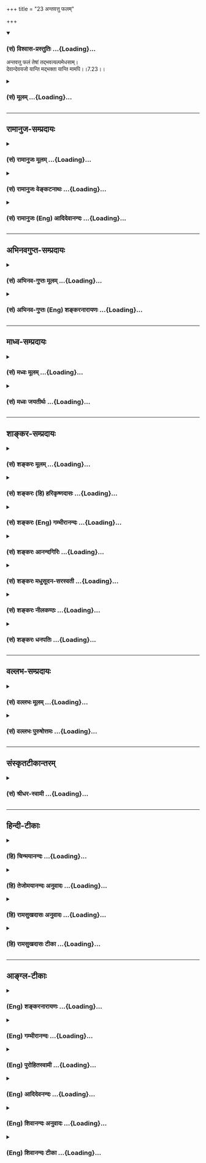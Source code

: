 +++
title = "23 अन्तवत्तु फलम्"

+++
<div class="js_include" newlevelforh1="3" title="(सं) विश्वास-प्रस्तुतिः" unfilled url="/purANam_vaiShNavam/mahAbhAratam/06-bhIShma-parva/03-bhagavad-gItA-parva/saMskRtam/vishvAsa-prastutiH/07_jnAna-vijnAna-yogaH/23_antavattu_phalam.md">
<details open><summary><h3>(सं) विश्वास-प्रस्तुतिः ...{Loading}...</h3></summary>

अन्तवत्तु फलं तेषां तद्भवत्यल्पमेधसाम्।  
देवान्देवयजो यान्ति मद्भक्ता यान्ति मामपि।।7.23।।
</details>
</div>
<div class="js_include collapsed" newlevelforh1="3" title="(सं) मूलम्" unfilled url="/purANam_vaiShNavam/mahAbhAratam/06-bhIShma-parva/03-bhagavad-gItA-parva/saMskRtam/mUlam/07_jnAna-vijnAna-yogaH/23_antavattu_phalam.md">
<details><summary><h3>(सं) मूलम् ...{Loading}...</h3></summary>

अन्तवत्तु फलं तेषां तद्भवत्यल्पमेधसाम्।  
देवान्देवयजो यान्ति मद्भक्ता यान्ति मामपि।।7.23।।
</details>
</div>


_________________
## रामानुज-सम्प्रदायः
<div class="js_include collapsed" newlevelforh1="3" title="(सं) रामानुजः मूलम्" unfilled url="/purANam_vaiShNavam/mahAbhAratam/06-bhIShma-parva/03-bhagavad-gItA-parva/saMskRtam/rAmAnujaH/mUlam/07_jnAna-vijnAna-yogaH/23_antavattu_phalam.md">
<details><summary><h3>(सं) रामानुजः मूलम् ...{Loading}...</h3></summary>

।।7.23।।**तेषाम् अल्पमेधसाम्** अल्पबुद्धीनाम् इन्द्रादिमात्रयाजिनां
तदाराधन**फलं** स्वल्पम् **अन्तवत्** च **भवति।** कुतः **देवान् देवयजो
यान्ति** यत इन्द्रादीन् **देवान्** तद्याजिनो **यान्ति।** इन्द्रादयो हि
परिच्छिन्नभोगाः परिमितकालवर्तिनश्च। ततः तत्सायुज्यं प्राप्ताः तैः सह
प्रच्यवन्ते।  
  
**मद्भक्ता** अपि तेषाम् एव कर्मणां मदाराधनरूपतां ज्ञात्वा
परिच्छिन्नफलसङ्गं त्यक्त्वा मत्प्रीणनैकप्रयोजनाः **माम्** एव
प्राप्नुवन्ति न च पुनर्निवर्तन्तेमामुपेत्य तु कौन्तेय पुनर्जन्म न
विद्यते (गीता 8।16) इति वक्ष्यते। इतरे तु सर्वसमाश्रयणीयत्वाय मम
मनुष्यादिषु अवतारम् अपि अकिञ्चित्करं कुर्वन्ति इत्याह

</details>
</div>
<div class="js_include collapsed" newlevelforh1="3" title="(सं) रामानुजः वेङ्कटनाथः" unfilled url="/purANam_vaiShNavam/mahAbhAratam/06-bhIShma-parva/03-bhagavad-gItA-parva/saMskRtam/rAmAnujaH/venkaTanAthaH/07_jnAna-vijnAna-yogaH/23_antavattu_phalam.md">
<details><summary><h3>(सं) रामानुजः वेङ्कटनाथः ...{Loading}...</h3></summary>

  
  
।।7.23।। यदि भवत्प्रसादात्तेषामपि फलसिद्धिस्तर्हि तत्र को विशेषो
भवदुपासकेभ्यः इत्यत्रोत्तरम् अन्तवत्तु इत्यादि। पूर्वार्धे
सम्भवत्येकवाक्यत्वे वाक्यभेदभ्रमनिरासायतेषामल्पमेधसामिति सामानाधिकरण्यं
दर्शितम्। तेषामिति फलाल्पत्वहेतुपरामर्शं इत्याहइन्द्रादिमात्रयाजिनामिति।
तत्र हेतुरल्पबुद्धित्वम्। अल्पेष्विन्द्रादिषु तदधीनफलेषु च मेधा
बुद्धिर्येषां तेऽल्पमेधसः। अल्पगोचरत्वादल्पा मेधा येषामिति वा।
अल्पमेधस्त्वादेव तत्फलस्याप्यल्पत्वं सिद्धमिति कृत्वाअल्पमन्तवच्च
भवतीत्युक्तम्। देवान् देवयजः इत्यत्र देवशब्दो
गोबलीवर्दन्यायान्मच्छब्दोक्तभगवद्व्यतिरिक्तदेवपरः। अथवा
मनुष्यादिसहपठितकर्मवश्यदेवजातिविशेषपर इत्यभिप्रायेणइन्द्रादीन्
देवांस्तद्याजिन इत्युक्तम्। कथमिन्द्रादिप्राप्तिः
फलस्याल्पास्थिरत्वहेतुः इत्यत्राह इन्द्रादयोऽपि हीति। अस्तु
तेषामल्पभोगत्वमस्थिरत्वं च ततः किं तदुपासकस्य
भगवत्प्रसादाधीनफललाभस्येत्यत्राहतत इति। केवलेन्द्रादियाजिनां
तत्तदभिलषितं तत्सायुज्यादिकमेव हि भगवान् प्रयच्छति सायुज्यं च
समानभोगत्वमेव तत इन्द्रादिभोगस्य परिमितस्वरूपत्वात्परिमितकालवर्तित्वाच्च
तत्समानस्तदुपासकभोगोऽपि तथाविध एव भवेदिति भावः। माम् इति
निर्दिष्टभगवत्स्वरूपस्य निरतिशयानन्दमयत्वात्तत्साधर्म्यमागतस्यापि
निरतिशयभोगत्वं सिद्धम्। सूत्रं चभोगमात्रसाम्यलिङ्गाच्च ब्र.सू.4।4।21
इति। तन्नित्यत्वाच्च तदुपासकभोगस्यापि नित्यत्वं दर्शयतिन च
पुनर्निवर्तन्त इति। अत्राभिप्रेतं वक्ष्यमाणवचनेन विशदयतिमामुपेत्येति।
अत्रापि सूत्रम् अनावृत्तिः शब्दादनावृत्तिः शब्दात् ब्र.सू.4।4।22
इति। मद्भक्ता यान्ति मामपि इत्यत्र भगवति फलान्तरार्थिनामपि मोक्षे विश्रमो
नारायणार्यैरुक्तः तथा देवतान्तरभक्तानां अपेक्षितार्थलाभ एव फलम्
भगवद्भक्तानां तु न तावन्मात्रं फलम् किन्तु स्वभावप्राप्तादनभिसंहितादपि
पापपरिक्षयात् सत्त्वाधिक्योन्मीलनेन शुद्धेषु धर्मेषु श्रद्धोत्पत्त्या
शनैश्शनैर्ज्ञानवैराग्यादिलाभद्वारेण पूर्वोक्तभक्तिविशेषलाभाच्चिरतरेणापि
कालेन भगवत्प्राप्तिर्भविष्यतीति नित्यफलत्वमित्यभिप्रायः इति। इदं
चशाण्डिल्यसंहितायामपि भागवतापचारसङ्ग्रहे प्रोक्तं भगवन्तं समुद्दिश्य
तदेकशरणा नराः। कदाचिन्न च हीयन्ते काम्यकर्मरता अपि। इति।  
  

</details>
</div>
<div class="js_include collapsed" newlevelforh1="3" title="(सं) रामानुजः (Eng) आदिदेवानन्दः" unfilled url="/purANam_vaiShNavam/mahAbhAratam/06-bhIShma-parva/03-bhagavad-gItA-parva/saMskRtam/rAmAnujaH/english/AdidevAnandaH/07_jnAna-vijnAna-yogaH/23_antavattu_phalam.md">
<details><summary><h3>(सं) रामानुजः (Eng) आदिदेवानन्दः ...{Loading}...</h3></summary>

7.23 The men of 'small understanding' means those whose understanding is
poor, who worship only Indra and other divinities. The fruit of their
worship is small and finite. Why; The worshippers of divinities like
Indra go to the divinities. And Indra and other divinities possess
limited joy and live only for a limited time. So if they attain eality
of enjoyment with them, they also fall down along with them in due
course; but My devotees, knowing that their acts are of the nature of My
worship, renouncing attachment for finite, fruits, reach Me, having for
their purpose the pleasing of Me alone. That is, they never more return
to Samsara. For Sri Krsna teaches later on: 'But on reaching Me there is
no rirth, O Arjuna' (8.16). Now Sri Krsna declares: 'But these others
(i.e., who worship Indra etc.) regard as insignificant even My
incarnations among men and other beings in order to make Myself easy for
all to resort to.'

</details>
</div>


_________________
## अभिनवगुप्त-सम्प्रदायः
<div class="js_include collapsed" newlevelforh1="3" title="(सं) अभिनव-गुप्तः मूलम्" unfilled url="/purANam_vaiShNavam/mahAbhAratam/06-bhIShma-parva/03-bhagavad-gItA-parva/saMskRtam/abhinava-guptaH/mUlam/07_jnAna-vijnAna-yogaH/23_antavattu_phalam.md">
<details><summary><h3>(सं) अभिनव-गुप्तः मूलम् ...{Loading}...</h3></summary>

।।7.20 7.23।। कामैरित्यादि मामपीत्यन्तम्। ये पुनः स्वेन
स्वेनोत्तमादिकामनास्वभावेन विचित्रेण परिच्छिन्नमनसस्ते कामनापहृतचेतनाः
+++(N चेतस)+++) तत्समुचितामेव ममैवावान्तरतनुं देवताविशेषमुपासते। अतो मत एव
कामफलमुपाददते +++(S पासते)+++। किं तु तस्यान्तोऽस्ति निजयैव वासनया
परिमितीकृतत्त्वात्। अत एवेन्द्रादिभावनातात्पर्येण यागादि
कुर्वन्तस्तथाविधमेव फलमुपाददते। मत्प्राप्तिपरास्तु मामेव।

</details>
</div>
<div class="js_include collapsed" newlevelforh1="3" title="(सं) अभिनव-गुप्तः (Eng) शङ्करनारायणः" unfilled url="/purANam_vaiShNavam/mahAbhAratam/06-bhIShma-parva/03-bhagavad-gItA-parva/saMskRtam/abhinava-guptaH/english/shankaranArAyaNaH/07_jnAna-vijnAna-yogaH/23_antavattu_phalam.md">
<details><summary><h3>(सं) अभिनव-गुप्तः (Eng) शङ्करनारायणः ...{Loading}...</h3></summary>

7.20-23 Kamaih etc. upto man api. On the other hand, those persons,
whose minds are conditioned by a variety of their own respective desires
for the best and so on (or the desires that may be classified as the
best and so on) - they have thier thinking faculty carried away by their
desires, and worship a particular deity who possesses nothing but My
intermediate body that suits only to those devotees' desires. Hence,
they obtain their desired result from Me alone. But, that result has an
end of its own, because it is limited by the mental impressions of their
own. Therefore those who perform sacrifice etc., with the aim of becming
Indra etc., (or of attaining the houses of Indra etc.) gain their
desired fruit accordingly. On the other hand, those whose chief aim is
to attain Me, they gain Me alone. But, while the Absolute-being is
immanent in all, how is it that the fruit achieved by the worshippers of
other deities is limited ; The answer is given as :

</details>
</div>


_________________
## माध्व-सम्प्रदायः
<div class="js_include collapsed" newlevelforh1="3" title="(सं) मध्वः मूलम्" unfilled url="/purANam_vaiShNavam/mahAbhAratam/06-bhIShma-parva/03-bhagavad-gItA-parva/saMskRtam/madhvaH/mUlam/07_jnAna-vijnAna-yogaH/23_antavattu_phalam.md">
<details><summary><h3>(सं) मध्वः मूलम् ...{Loading}...</h3></summary>

।।7.23।। Sri Madhvacharya did not comment on this sloka.

</details>
</div>
<div class="js_include collapsed" newlevelforh1="3" title="(सं) मध्वः जयतीर्थः" unfilled url="/purANam_vaiShNavam/mahAbhAratam/06-bhIShma-parva/03-bhagavad-gItA-parva/saMskRtam/madhvaH/jayatIrthaH/07_jnAna-vijnAna-yogaH/23_antavattu_phalam.md">
<details><summary><h3>(सं) मध्वः जयतीर्थः ...{Loading}...</h3></summary>

।।7.23।। Sri Jayatirtha did not comment on this sloka.

</details>
</div>


_________________
## शाङ्कर-सम्प्रदायः
<div class="js_include collapsed" newlevelforh1="3" title="(सं) शङ्करः मूलम्" unfilled url="/purANam_vaiShNavam/mahAbhAratam/06-bhIShma-parva/03-bhagavad-gItA-parva/saMskRtam/shankaraH/mUlam/07_jnAna-vijnAna-yogaH/23_antavattu_phalam.md">
<details><summary><h3>(सं) शङ्करः मूलम् ...{Loading}...</h3></summary>

।।7.23।। **अन्तवत्** विनाशि **तु फलं तेषां तत् भवति अल्पमेधसां**
अल्पप्रज्ञानाम्। **देवान्देवयजो यान्ति** देवान् यजन्त इति देवयजः ते
देवान् यान्ति **मद्भक्ता यान्ति मामपि।** एवं समाने अपि आयासे मामेव न
प्रपद्यन्ते अनन्तफलाय अहो खलु कष्टं वर्तन्ते इत्यनुक्रोशं दर्शयति
भगवान्।। किंनिमित्तं मामेव न प्रपद्यन्ते इत्युच्यते

</details>
</div>
<div class="js_include collapsed" newlevelforh1="3" title="(सं) शङ्करः (हि) हरिकृष्णदासः" unfilled url="/purANam_vaiShNavam/mahAbhAratam/06-bhIShma-parva/03-bhagavad-gItA-parva/saMskRtam/shankaraH/hindI/harikRShNadAsaH/07_jnAna-vijnAna-yogaH/23_antavattu_phalam.md">
<details><summary><h3>(सं) शङ्करः (हि) हरिकृष्णदासः ...{Loading}...</h3></summary>

।।7.23।। क्योंकि वे कामी और अविवेकी पुरुष विनाशशील साधनकी चेष्टा करनेवाले
होते हैं इसलिये उन अल्पबुद्धिवालोंका वह फल नाशवान् विनाशशील होता है।
देवयाजी अर्थात् जो देवोंका पूजन करनेवाले हैं वे देवोंको पाते हैं और मेरे
भक्त मुझको ही पाते हैं। अहो बड़े दुःखकी बात है कि इस प्रकार समानपरिश्रम
होनेपर भी लोग अनन्त फलकी प्राप्ति के लिये केवल मुझ परमेश्वरकी ही शरणमें
नहीं आते। इस प्रकार भगवान् करुणा प्रकट करते हैं।

</details>
</div>
<div class="js_include collapsed" newlevelforh1="3" title="(सं) शङ्करः (Eng) गम्भीरानन्दः" unfilled url="/purANam_vaiShNavam/mahAbhAratam/06-bhIShma-parva/03-bhagavad-gItA-parva/saMskRtam/shankaraH/english/gambhIrAnandaH/07_jnAna-vijnAna-yogaH/23_antavattu_phalam.md">
<details><summary><h3>(सं) शङ्करः (Eng) गम्भीरानन्दः ...{Loading}...</h3></summary>

7.23 Since those non-discriminating men with desires are engaged in
disciplines for limited results, therefore, tat phalam, that result;
tesam, of theirs; alpamedhasam, who are of poor intellect, of poor
wisdom; antavat tu bhavati, is limited, ephemeral, indeed. Deva-yajah,
the worshippers of gods; yanti, go; devan, to the gods. Madbhaktah, My
devotees; yanti, to; mam api, to Me alone. 'Thus, though the effort
needed is the same, they do not resort to me alone for the unlimited
result. Alas! they are surely in a pitiable condition.' In this manner
the Lord expresses his compassion. 'Why do they not take refuge in Me
alone;' The answer is:

</details>
</div>
<div class="js_include collapsed" newlevelforh1="3" title="(सं) शङ्करः आनन्दगिरिः" unfilled url="/purANam_vaiShNavam/mahAbhAratam/06-bhIShma-parva/03-bhagavad-gItA-parva/saMskRtam/shankaraH/AnandagiriH/07_jnAna-vijnAna-yogaH/23_antavattu_phalam.md">
<details><summary><h3>(सं) शङ्करः आनन्दगिरिः ...{Loading}...</h3></summary>

।।7.23।। प्रेक्षापूर्वकारिणि कामानां हितत्वाभावे हेतुमाह **यस्मादिति।**
किञ्च ये कामिनस्ते न विवेकिनस्ततश्चाविवेकपूर्वकत्वात्कामानां कुतो
हितत्वाशङ्केत्याह **अविवेकिन इति।** कामानामनन्तफलत्वेन हितत्वमाशङ्क्याह
**अत इति।** तेषामविवेकपूर्वकत्वमतःशब्दार्थः। तुशब्दोऽवधारणार्थः।
कामफलस्य विनाशित्वेकिमिति कामनिष्ठत्वं जन्तूनामित्याशङ्क्य
प्रज्ञामान्द्यादित्याह **अल्पेति।** किं तर्हि साधनमनन्तफलायेत्याशङ्क्य
भगवद्भक्तिरित्याह **मद्भक्ता इति।** अक्षरार्थमुक्त्वा श्लोकस्य
तात्पर्यार्थमाह **एवमिति।** देवताप्राप्तौ चेति शेषः। मामवेत्यादौ
देवताविशेषं प्रपद्यन्तेऽन्तवत्फलायेति वक्तव्यम्। उक्तवैपरीत्ये
कारणमविवेकातिरिक्तं नास्तीत्यभिप्रेत्याह **अहो खल्विति।**

</details>
</div>
<div class="js_include collapsed" newlevelforh1="3" title="(सं) शङ्करः मधुसूदन-सरस्वती" unfilled url="/purANam_vaiShNavam/mahAbhAratam/06-bhIShma-parva/03-bhagavad-gItA-parva/saMskRtam/shankaraH/madhusUdana-sarasvatI/07_jnAna-vijnAna-yogaH/23_antavattu_phalam.md">
<details><summary><h3>(सं) शङ्करः मधुसूदन-सरस्वती ...{Loading}...</h3></summary>

।।7.23।। यद्यपि सर्वा अपि देवताः सर्वात्मनो ममैव तनवस्तदाराधनमपि वस्तुतो
मदाराधनमेव सर्वत्रापि च फलदातान्तर्याम्यहमेव तथापि साक्षान्मद्भक्तानां च
तेषां च वस्तुविवेकाविवेककृतं फलवैषम्यं भवतीत्याह अल्पमेधसां
मन्दप्रज्ञत्वेन वस्तुविवेकासमर्थानां तेषां तत्तद्देवताभक्तानां तन्मया
विहितमपि तत्तद्देवताराधनजं फलं अन्तवदेव विनाश्येव नतु मद्भक्तानां
विवेकिनामिवानन्तं फलं तेषामित्यर्थः। कुत एवं यतो देवानिन्द्रादीनन्तवत एव
देवजयो मदन्यदेवताराधनपरा यान्ति प्राप्नुवन्ति। मद्भक्तास्तु त्रयः सकामाः
प्रथमं मत्प्रसादादभीष्टान्कामान्प्राप्नुवन्ति। अपिशब्दप्रयोगात्ततो
मदुपासनापरिपाकान्मामनन्तमानन्दघनमीश्वरमपि यान्ति प्राप्नुवन्ति। अतः
समानेऽपि सकामत्वे मद्भक्तानामन्यदेवताभक्तानां च महदन्तरं
तस्मात्साधूक्तमुदाराः सर्व एवैत इति।

</details>
</div>
<div class="js_include collapsed" newlevelforh1="3" title="(सं) शङ्करः नीलकण्ठः" unfilled url="/purANam_vaiShNavam/mahAbhAratam/06-bhIShma-parva/03-bhagavad-gItA-parva/saMskRtam/shankaraH/nIlakaNThaH/07_jnAna-vijnAna-yogaH/23_antavattu_phalam.md">
<details><summary><h3>(सं) शङ्करः नीलकण्ठः ...{Loading}...</h3></summary>

।।7.23।। अल्पमेधसांअथ
यत्रान्यत्पश्यत्यन्यच्छृणोत्यन्यन्मनुतेऽन्यद्विजानाति तदल्पम् इति
श्रुतेः द्वैतमल्पं तत्रैव मेधा येषां ते। बाह्यार्थाभिलाषिणामित्यर्थः।
तेषां तत्फलमन्तवत् सर्वस्य बाह्यार्थस्यान्तवत्त्वादेव।
तुशब्दोऽभेदेनेश्वरभक्तेभ्यो विभेदार्थः। यतो देवयजो देवान्यजन्ते इति
देवयजस्ते देवानन्तयुक्तानेव यान्ति। एवं यक्षरक्षोभक्ता यक्षादीनेव
यान्ति। भूतप्रेतभक्ताश्च भूतादीनेवेत्यपि द्रष्टव्यम्। मद्भक्तास्तु
मामेवानन्तं यान्ति। अतस्तेऽनन्तफलभाज इत्यर्थः।

</details>
</div>
<div class="js_include collapsed" newlevelforh1="3" title="(सं) शङ्करः धनपतिः" unfilled url="/purANam_vaiShNavam/mahAbhAratam/06-bhIShma-parva/03-bhagavad-gItA-parva/saMskRtam/shankaraH/dhanapatiH/07_jnAna-vijnAna-yogaH/23_antavattu_phalam.md">
<details><summary><h3>(सं) शङ्करः धनपतिः ...{Loading}...</h3></summary>

।।7.23।। समानेऽप्यायासेऽन्तवत्फलासाधने तत्तद्देवताराधने प्रवर्तन्ते नतु
मामेव भगवन्तं सर्वात्मानं तत्तत्कर्मफलप्रदं वासुदेवमनन्तफलाय
प्रतिपद्यन्त इत्यहो तेषामल्पबुद्धितेत्यनुक्रोशं दर्शयन्नाह अन्तवदिति।
तेषां तत्तद्देवताराधनापराणामल्पमेधसांअथ
यत्रान्यत्पश्यत्यन्यच्छृणोत्यन्यद्विजानाति तदल्पम् इति श्रुतेरल्पे
द्वैते मेधा बुद्धिर्येषां ते भेदबुद्धय इत्यर्थः। अल्पेऽन्तवत्फले
बुद्धिर्येषामिति वा अल्पे परिच्छिन्ने देवतान्तरे बुद्धिर्येषामिति वा
अनल्पानन्तफलाय वासुदेव एव भजनीयो नतु अन्तवत्फलाय देवतान्तरमिति
विवेक्तुमक्षमत्वात्स्वल्पा बुद्धिर्येषामिति वा फलमन्तवद्विनासि तु एव
भवति तन्मया दत्तमपि। तदेवाह। यतो देवयज इन्द्राद्यर्चका देवानन्तवतो
यान्ति गच्छन्ति। मद्भक्तास्वार्तादयस्त्रयोऽपि तत्तदीप्सितं लब्धवा क्रमेण
मां वासुदेवं सच्चिदानन्दघनमनन्तं मोक्षाभिधेयमपि यान्ति गच्छन्ति।

</details>
</div>


_________________
## वल्लभ-सम्प्रदायः
<div class="js_include collapsed" newlevelforh1="3" title="(सं) वल्लभः मूलम्" unfilled url="/purANam_vaiShNavam/mahAbhAratam/06-bhIShma-parva/03-bhagavad-gItA-parva/saMskRtam/vallabhaH/mUlam/07_jnAna-vijnAna-yogaH/23_antavattu_phalam.md">
<details><summary><h3>(सं) वल्लभः मूलम् ...{Loading}...</h3></summary>

।।7.23।। अतो भावभेदात्फलभेद इत्याह अन्तवदिति। तुशब्दो भेदं सूचयति।
यतोऽल्पमेधसां इन्द्रादिमात्राङ्गयाजिनां शाखाफलपत्रान्यतरसेचकानामिव तेषां
फलमल्पमन्तवद्विनाशि च भवति वदति चदेवान्देवयजो यान्ति इत्यादौ
तत्तद्देवसायुज्यं चाप्याप्तव्यमेवेति। यागे तु श्रौते देवानां
भगवदङ्गभूतत्वज्ञानपूर्वकमाराधनमिति न विरोधः। भक्तौ तु केवलं तदङ्गिन
एवाराधने सर्वाराधनं भवतीति भावेन मूलरूपत्वादिति ज्ञेयम् किंबहुना यो यं
भजते श्रद्धया तं तमेवतीत्यभिप्रायेण मद्भक्ता यान्ति मामपीत्युक्तम्।

</details>
</div>
<div class="js_include collapsed" newlevelforh1="3" title="(सं) वल्लभः पुरुषोत्तमः" unfilled url="/purANam_vaiShNavam/mahAbhAratam/06-bhIShma-parva/03-bhagavad-gItA-parva/saMskRtam/vallabhaH/puruShottamaH/07_jnAna-vijnAna-yogaH/23_antavattu_phalam.md">
<details><summary><h3>(सं) वल्लभः पुरुषोत्तमः ...{Loading}...</h3></summary>

  
  
।।7.23।। तर्हि त्वन्निर्मितफलाप्त्या चोत्तमत्वमेव तत्फलस्य कथं न इत्यत आह
अन्तवत्त्विति। तु पुनः मन्निर्मितमपि फलं तेषामल्पमतिमतां भक्तिं विहाय
कामपरत्वात् अन्तवत् विनाशयुक्तं भवतीत्यर्थः। तच्छब्देन तद्बुद्ध्यनुसारेण
मया तत्फलं विधीयत इति व्यज्यते। ननु देवा अपि त्वदंशास्तद्भजने कथं
नोत्तमफलम् इत्यत आह देवानिति **देवयजः৷৷৷৷৷৷৷৷৷৷** पूर्वोक्तप्रकारेण
स्वकामितफलाप्त्यर्थं देवभजनकर्त्तारः। अथवा देवत्वेन तद्भजनकर्त्तारः न तु
मदंशत्वेन **स्फुरितस्तमानाः৷৷৷৷৷৷৷৷৷৷৷৷৷৷.** अतो देवान् यान्ति
मत्सायुज्यकामाभावे प्राप्नुवन्ति। कामनायां तु तदेव प्राप्नुवन्तीत्यर्थः।
अन्यदेवेषु देवत्वेन भजनकर्त्तारस्तत्सायुज्यमेव प्राप्नुवन्ति। कामनायां
तु तदपि न प्राप्नुवन्त्यतः कामनयाऽपि मद्भजनमुत्तममित्याह मद्भक्ता इति।
मद्भक्ताः मद्भजनकर्तारो मामपि यान्ति। कामनयाऽपि प्रवृत्ताः
पूर्वोक्तप्रकारेण। मामपि प्राप्नुवन्ति। अतएवउदाराः सर्व एवैते 7।18 इति
पूर्वमुक्तम्। अतोऽग्रे तेषां मोक्षः। अक्षरसायुज्यमपि प्राप्नुवन्ति। अतएव
हरिवंशेअपत्यं द्रविणं दारा हारा हर्म्यं हया गजाः। सुखानि स्वर्गमोक्षौ च
न दूरे हरिभक्तितः।। इति। इदमेवापिशब्देन व्यज्यते।  
  

</details>
</div>


_________________
## संस्कृतटीकान्तरम्
<div class="js_include collapsed" newlevelforh1="3" title="(सं) श्रीधर-स्वामी" unfilled url="/purANam_vaiShNavam/mahAbhAratam/06-bhIShma-parva/03-bhagavad-gItA-parva/saMskRtam/shrIdhara-svAmI/07_jnAna-vijnAna-yogaH/23_antavattu_phalam.md">
<details><summary><h3>(सं) श्रीधर-स्वामी ...{Loading}...</h3></summary>

।।7.23।। तदेव यद्यपि सर्वा अपि देवता ममैव मूर्तयः अतस्तदाराधनमपि वस्तुतो
मदाराधनमेव तत्तत्फलदातापि चाहमेव तथापि साक्षान्मद्भक्तानां च तेषां
फलवैषम्यं भवतीत्याह **अन्तवत्त्विति।** अल्पमेधसां परिच्छिन्नदृष्टीनां
मया दत्तमपि तत्फलमन्तवद्विनाशि भवति। तदेवाह। देवान्यजन्तीति देवयजः ते
देवानन्तवतो यान्ति। मद्भक्तास्तु मामनाद्यन्तं तं परमानन्दं
प्राप्नुवन्ति।

</details>
</div>


_________________
## हिन्दी-टीकाः
<div class="js_include collapsed" newlevelforh1="3" title="(हि) चिन्मयानन्दः" unfilled url="/purANam_vaiShNavam/mahAbhAratam/06-bhIShma-parva/03-bhagavad-gItA-parva/hindI/chinmayAnandaH/07_jnAna-vijnAna-yogaH/23_antavattu_phalam.md">
<details><summary><h3>(हि) चिन्मयानन्दः ...{Loading}...</h3></summary>

।।7.23।। नाशवान् भोगों की इच्छा को पूर्ण करने के लिए मनुष्य जो कर्म करता
है वह अनित्य होने से उसका फल भी क्षणभंगुर ही होता है। स्वर्ण से बने
आभूषण स्वर्ण ही होंगे। कार्य का गुणधर्म पूर्णतया कारण पर निर्भर करता
है। देशकाल से परिच्छिन्न कर्मों से प्राप्त फल अनित्य ही होगा चाहे वह सुख
हो या दुख। सुख का अन्त दुख का प्रारम्भ है। अत जब कोई इच्छा पूर्ण हो जाती
है तब यद्यपि क्षणमात्र के लिए सुख का आभास भी होता है परन्तु शीघ्र ही
उसके समाप्त होने पर दुख का कटु अनुभव मनुष्य को होता है। भगवान् श्रीकृष्ण
सामान्य नियम बताते हैं कि देवपूजक देवताओं को प्राप्त होते हैं। जिस नियम
का जो अधिष्ठाता देवता है या जिस क्षेत्र में जो उत्पादन क्षमता है उसका
आह्वान करने पर मनुष्य केवल उसी फल को प्राप्त कर सकता है। इसी प्रकार मेरे
भक्त मुझे ही प्राप्त होते हैं। परिच्छिन्न भोगों के लिए मनुष्य इतना अधिक
प्रयत्न करके अन्त में क्षणिक फल को ही प्राप्त करता है। यदि वही प्रयत्न
वह दैवी जीवन जीने में करे तो उसे नित्य आनन्दस्वरूप की उपलब्धि हो सकती
है। किन्तु मन की बहिर्मुखी प्रवृत्तियों के कारण वह अनात्म उपाधियों से
तादात्म्य करके बाह्य वैषयिक जगत् में ही रमता है। विवेकी पुरुष विषयोपभोग
की तुच्छता और व्यर्थता को पहचान कर उनसे विरक्त हो जाते हैं। विवेक और
वैराग्य से सम्पन्न होकर जब वे आत्मस्वरूप का ध्यान करते हैं तब उन्हें परम
आनन्दस्वरूप की वह अनुभूति होती है जो शरीर मन और बुद्धि तीनों के परे है
नित्य है। गीता में भगवान् श्रीकृष्ण ने जो मैं शब्द का प्रयोग किया है वह
उस अनन्त तत्त्व को सूचित करता है जो व्यष्टि और समष्टि का अधिष्ठान है। अत
वे कहते हैं कि मेरे भक्त मुझे ही प्राप्त होते हैं तब उनका तात्पर्य
ऐतिहासिक पुरुष देवकी पुत्र कृष्ण से नहीं वरन् चैतन्यस्वरूप पुरुष से होता
है। इस दृष्टि से आत्मवित् आत्मस्वरूप ही बन जाता है। यही भगवान् श्रीकृष्ण
के कथन का वास्तविक अभिप्राय है। तब क्या कारण है कि सामान्य जन आपको
प्राप्त करने का प्रयत्न नहीं करता उत्तर है

</details>
</div>
<div class="js_include collapsed" newlevelforh1="3" title="(हि) तेजोमयानन्दः अनुवादः" unfilled url="/purANam_vaiShNavam/mahAbhAratam/06-bhIShma-parva/03-bhagavad-gItA-parva/hindI/tejomayAnandaH/anuvAdaH/07_jnAna-vijnAna-yogaH/23_antavattu_phalam.md">
<details><summary><h3>(हि) तेजोमयानन्दः अनुवादः ...{Loading}...</h3></summary>

।।7.23।। परन्तु उन अल्प बुद्धि पुरुषों का वह फल नाशवान् होता है। देवताओं
के पूजक देवताओं को प्राप्त होते हैं और मेरे भक्त मुझे ही प्राप्त होते
हैं।।  
  

</details>
</div>
<div class="js_include collapsed" newlevelforh1="3" title="(हि) रामसुखदासः अनुवादः" unfilled url="/purANam_vaiShNavam/mahAbhAratam/06-bhIShma-parva/03-bhagavad-gItA-parva/hindI/rAmasukhadAsaH/anuvAdaH/07_jnAna-vijnAna-yogaH/23_antavattu_phalam.md">
<details><summary><h3>(हि) रामसुखदासः अनुवादः ...{Loading}...</h3></summary>

।।7.23।। परन्तु उन अल्पबुद्धिवाले मनुष्योंको उन देवताओंकी आराधनाका फल
अन्तवाला (नाशवान्) ही मिलता है। देवताओंका पूजन करनेवाले देवताओंको
प्राप्त होते हैं और मेरे भक्त मेरे ही प्राप्त होते हैं।

</details>
</div>
<div class="js_include collapsed" newlevelforh1="3" title="(हि) रामसुखदासः टीका" unfilled url="/purANam_vaiShNavam/mahAbhAratam/06-bhIShma-parva/03-bhagavad-gItA-parva/hindI/rAmasukhadAsaH/TIkA/07_jnAna-vijnAna-yogaH/23_antavattu_phalam.md">
<details><summary><h3>(हि) रामसुखदासः टीका ...{Loading}...</h3></summary>

।।7.23।।***व्याख्या--*'अन्तवत्तु फलं तेषां
तद्भवत्यल्पमेधसाम्'--**देवताओंकी उपासना करनेवाले अल्पबुद्धि-युक्त
मनुष्योंको अन्तवाला अर्थात् सीमित और नाशवान् फल मिलता है। यहाँ शङ्का
होती है कि भगवान्के द्वारा विधान किया हुआ फल तो नित्य ही होना चाहिये,
फिर उनको अनित्य फल क्यों मिलता है; इसका समाधान यह है कि एक तो उनमें
नाशवान् पदार्थोंकी कामना है और दूसरी बात, वे देवताओंको भगवान्से अलग
मानते हैं। इसलिये उनको नाशवान् फल मिलता है। परन्तु उनको दो उपायोंसे
अविनाशी फल मिल सकता है--एक तो वे कामना न रखकर (निष्कामभावसे) देवताओंकी
उपासना करें तो उनको अविनाशी फल मिल जायगा और दूसरा, वे देवताओंको भगवान्से
भिन्न न समझकर, अर्थात् भगवत्स्वरूप ही समझकर उनकी उपासना करें तो यदि
कामना रह भी जायगी, तो भी समय पाकर उनको अविनाशी फल मिल सकता है अर्थात्
भगवत्प्राप्ति हो सकती है। यहाँ **'तत्'** कहनेका तात्पर्य है कि फल तो मेरा
विधान किया हुआ ही मिलता है, पर कामना होनेसे वह नाशवान् हो जाता है। यहाँ
**'अल्पमेधसाम्'** कहनेका तात्पर्य है कि उनको नियम तो अधिक धारण करने
पड़ते हैं तथा विधियाँ भी अधिक करनी पड़ती हैं, पर फल मिलता है सीमित और
अन्तवाला। परन्तु मेरी आराधना करनेमें इतने नियमोंकी जरूरत नहीं है तथा
उतनी विधियोंकी भी आवश्यकता नहीं है, पर फल मिलता है असीम और अनन्त। इस तरह
देवताओंकी उपासनामें नियम हों अधिक, फल हो थोड़ा और हो जाय जन्म-मरणरूप
बन्धन और मेरी आराधनामें नियम हों कम, फल हो अधिक और हो जाय कल्याण--ऐसा
होनेपर भी वे उन देवताओंकी उपासनामें लगते हैं और मेरी उपासनामें नहीं
लगते। इसलिये उनकी बुद्धि अल्प है, तुच्छ है।

</details>
</div>


_________________
## आङ्ग्ल-टीकाः
<div class="js_include collapsed" newlevelforh1="3" title="(Eng) शङ्करनारायणः" unfilled url="/purANam_vaiShNavam/mahAbhAratam/06-bhIShma-parva/03-bhagavad-gItA-parva/english/shankaranArAyaNaH/07_jnAna-vijnAna-yogaH/23_antavattu_phalam.md">
<details><summary><h3>(Eng) शङ्करनारायणः ...{Loading}...</h3></summary>

7.23. But, that fruit of those men of poor intellect is finite. Those,
who perform sacrifices, aiming at the gods, go to gods, and My devotees
go to Me.

</details>
</div>
<div class="js_include collapsed" newlevelforh1="3" title="(Eng) गम्भीरानन्दः" unfilled url="/purANam_vaiShNavam/mahAbhAratam/06-bhIShma-parva/03-bhagavad-gItA-parva/english/gambhIrAnandaH/07_jnAna-vijnAna-yogaH/23_antavattu_phalam.md">
<details><summary><h3>(Eng) गम्भीरानन्दः ...{Loading}...</h3></summary>

7.23 That result of theirs who are of poor intellect is indeed limited.
The worshippers of gods go to the gods. My devotees go to Me alone.

</details>
</div>
<div class="js_include collapsed" newlevelforh1="3" title="(Eng) पुरोहितस्वामी" unfilled url="/purANam_vaiShNavam/mahAbhAratam/06-bhIShma-parva/03-bhagavad-gItA-parva/english/purohitasvAmI/07_jnAna-vijnAna-yogaH/23_antavattu_phalam.md">
<details><summary><h3>(Eng) पुरोहितस्वामी ...{Loading}...</h3></summary>

7.23 The fruit that comes to men of limited insight is, after all,
finite. They who worship the Lower Powers attain them; but those who
worship Me come unto Me alone.

</details>
</div>
<div class="js_include collapsed" newlevelforh1="3" title="(Eng) आदिदेवनन्दः" unfilled url="/purANam_vaiShNavam/mahAbhAratam/06-bhIShma-parva/03-bhagavad-gItA-parva/english/AdidevanandaH/07_jnAna-vijnAna-yogaH/23_antavattu_phalam.md">
<details><summary><h3>(Eng) आदिदेवनन्दः ...{Loading}...</h3></summary>

7.23 But limited is the fruit gained by these men of small
understanding. The worshippers of the gods will go to the gods but My
devotees will come to Me.

</details>
</div>
<div class="js_include collapsed" newlevelforh1="3" title="(Eng) शिवानन्दः अनुवादः" unfilled url="/purANam_vaiShNavam/mahAbhAratam/06-bhIShma-parva/03-bhagavad-gItA-parva/english/shivAnandaH/anuvAdaH/07_jnAna-vijnAna-yogaH/23_antavattu_phalam.md">
<details><summary><h3>(Eng) शिवानन्दः अनुवादः ...{Loading}...</h3></summary>

7.23 Verily the reward (fruit) that accrues to those men of small
intelligence is finite. The worshippers of the gods go to them, but My
devotees come to Me.

</details>
</div>
<div class="js_include collapsed" newlevelforh1="3" title="(Eng) शिवानन्दः टीका" unfilled url="/purANam_vaiShNavam/mahAbhAratam/06-bhIShma-parva/03-bhagavad-gItA-parva/english/shivAnandaH/TIkA/07_jnAna-vijnAna-yogaH/23_antavattu_phalam.md">
<details><summary><h3>(Eng) शिवानन्दः टीका ...{Loading}...</h3></summary>

7.23 अन्तवत् finite; तु verily; फलम् the fruit; तेषाम् of them; तत्
that; भवति is; अल्पमेधसाम् those of small intelligence; देवान् to the
gods; देवयजः the worshippers of the gods; यान्ति go to; मद्भक्ताः My
devotees; यान्ति go to; माम् Me; अपि also.Commentary The exertion in the
two kinds is the same and yet people do not attempt to worship the
Supreme Being in order to attain the maximum benefits or the infinite
reward (liberation or Moksha). The reward obtained by men of small
understandng and petty intellect who worship the minor deities is small;
perishable and temporary.Yajnas (Vedic rituals); Homas (rituals in which
oblations are offered into the sacred fire) and Tapas (penance) of
various sorts can bestow only temporary rewards on the performer.
Liberation from the wheel of transmigration alone will give everlasting
bliss and eternal peace.Those who worship Indra and others are Sattvic
devotees those who worship Yakshas and Rakshasas (demoniacal beings) are
Rajasic devotees and those who worship the Bhutas and Pretas (discarnate
spirits) are Tamasic devotees.The knowledge of those who worship the
small deities is partial and incomplete. It cannot lead to liberation.
(Cf.IX.25)

</details>
</div>
